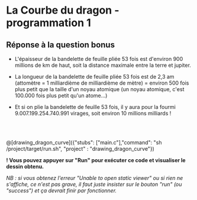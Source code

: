 # La Courbe du dragon - programmation 1

## Réponse à la question bonus

- L'épaisseur de la bandelette de feuille pliée 53 fois est d'environ 900 millions de km de haut, soit la distance maximale entre la terre et jupiter.

- La longueur de la bandelette de feuille pliée 53 fois est de 2,3 am (attomètre = 1 milliardième de milliardième de mètre) = environ 500 fois plus petit que la taille d'un noyau atomique (un noyau atomique, c'est 100.000 fois plus petit qu'un atome...)

- Et si on plie la bandelette de feuille 53 fois, il y aura pour la fourmi 9.007.199.254.740.991 virages, soit environ 10 millions milliards !

<br><br>

@[drawing_dragon_curve]({"stubs": ["main.c"],"command": "sh /project/target/run.sh", "project" : "drawing_dragon_curve"})

**! Vous pouvez appuyer sur "Run" pour exécuter ce code et visualiser le dessin obtenu.**

*NB : si vous obtenez l'erreur "Unable to open static viewer" ou si rien ne s'affiche, ce n'est pas grave, il faut juste insister sur le bouton "run" (ou "success") et ça devrait finir par fonctionner.*
